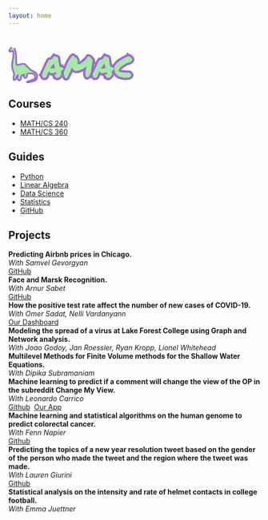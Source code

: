 ```yaml
---
layout: home
---
```


<!-- <h1 class="logo" ><span class="green-highlight">
             <svg version="1.1" id="Layer_1" xmlns="http://www.w3.org/2000/svg" xmlns:xlink="http://www.w3.org/1999/xlink" x="0px" y="0px"
	 viewBox="0 0 637 894" style="enable-background:new 0 0 637 894;" xml:space="preserve"  height="50" width="50">
<style type="text/css">
	.st0{}
</style>
<g>
	<g>
		<path class="st0" d="M57.16,14.12c-10.74,18.15-21.38,36.34-31.9,54.62c-4.97,8.64-10.72,17.18-14.83,26.27
			c-3.73,8.25-4.23,17.31,0.69,25.22c9.63,15.5,29.48,17.44,45.43,12.45c8.48-2.66,17.07-7.77,26.02-8.61
			c7.06-0.66,8.87,3.41,10.31,9.68c3.79,16.55,4.57,34.15,4.78,51.06c0.23,18.1-0.87,36.21-2.75,54.21
			c-3.76,35.85-10.67,71.28-16.91,106.76C65.51,416.75,55.37,490.21,77,560.53c10.79,35.09,28.67,69.42,30.47,106.67
			c1.89,39.13-14.28,76.7-12.08,115.88c0.85,15.06,5.67,33.44,20.61,40.49c19.91,9.4,35.4-9.08,45.48-23.84
			c10.05-14.71,16.59-31.37,20.5-48.68c2.87-12.67,5.02-25.78,12.14-35.67c-0.82,1.14,1.27-1.45,1.8-1.98
			c0.51-0.51,1.05-1.02,1.61-1.48c-0.4,0.33-1.53,0.97,0.31-0.17c0.66-0.41,3.7-1.81,2.23-1.28c1.47-0.53,2.99-0.85,4.53-1.12
			c-4.79-3.65-9.58-7.3-14.37-10.94c-0.83,26.21-12.24,51.06-10.8,77.52c1.32,24.21,13.82,47.8,38.24,55.26
			c24.12,7.37,44.48-8.95,53.17-30.42c4.58-11.31,5.56-23.55,6.29-35.62c0.68-11.37,1.09-23.79,5.75-34.04
			c8.66-19.05,28.05-32.56,48.34-33.56c-3.63-4.77-7.26-9.53-10.89-14.3c-5.58,17.78-11.12,37.28-5.86,55.84
			c4.19,14.76,15.04,28.24,30.05,32.79c14.76,4.48,30.53-1.71,40.38-13.07c9.79-11.29,14.95-25.2,17.09-39.84
			c2.15-14.73,2.01-31.48,9.5-44.77c3.25-5.77,6.9-9.08,13.7-9.18c8.97-0.12,18.08,1.09,27.03,1.64
			c19.18,1.16,38.42,1.98,57.58,3.53c6.35,0.51,13.18,1.53,18.12,5.86c5.41,4.74,8.65,11.7,11.94,17.95
			c13.19,25.12,27.79,59.71,5.33,83.14c-9.18,9.58-21.68,15.94-34.21,21.27c-15.48,6.58-32.57,12.67-48.68,18.89
			c-17.98,6.94-35.96,13.87-53.94,20.81c-7.64,2.95-15.57,5.92-20.99,12.39c-5.73,6.86-7.28,16.72-2.22,24.47
			c9.74,14.94,30.08,10.62,44.62,7.8c18.56-3.59,36.75-8.77,54.8-14.34c30.79-9.51,64.98-18,91.02-37.87
			c27.44-20.95,39.5-52.27,43.2-85.74c3.61-32.66,0.61-68.85-18.12-96.83c-16.19-24.18-40.89-40.07-65.86-54.01
			c-25.23-14.08-50.64-27.19-71.81-47.21c-22.8-21.55-41.17-47.12-60.28-71.85c-9.9-12.81-19.98-25.5-30.99-37.38
			C360,424.85,346.52,412.86,329,409.52c-18.18-3.46-36.36,0.56-54,4.98c-18.39,4.61-36.79,9.23-55.18,13.84
			c-9.2,2.31-18.39,4.62-27.59,6.92c-1.94,0.49-5.75,1.92-7.53,1.75c-0.86-0.08-1.19-0.85-1.27-1.02c0.47,0.99-0.74-1.7-0.38-0.7
			c0.16,0.45-0.76-2.19-0.8-2.3c-1.86-6.35-1.99-13.26-2.6-20.82c-0.68-8.39-1.22-16.8-1.65-25.21
			c-1.75-34.19-1.69-68.44-2.01-102.67c-0.61-67.37-2.32-136.36-23.27-201.03c-5.15-15.88-11.51-31.33-18.81-46.34
			c-2.65-5.46-10.43-6.93-15.38-4.03c-5.58,3.26-6.7,9.9-4.03,15.38c28.24,58.13,35.1,124.08,37.17,187.85
			c1.08,33.33,0.87,66.69,1.34,100.04c0.24,16.65,0.64,33.3,1.47,49.93c0.81,16.27,1.19,33.15,4.19,49.19
			c1.41,7.52,4.78,14.97,10.9,19.76c7.73,6.05,17.04,5.74,26.16,3.56c18.08-4.32,36.08-9.03,54.12-13.55
			c17.31-4.34,34.66-9.57,52.29-12.45c14.97-2.44,29.19-0.47,40.93,9.67c11.76,10.16,21.8,22.61,31.51,34.69
			c9.39,11.68,18.35,23.71,27.51,35.57c19.34,25.05,39.56,49.2,65.01,68.3c22.27,16.71,47.88,28.07,71.57,42.5
			c22.7,13.82,43.28,30.86,51.98,56.97c5.09,15.28,6.41,31.29,5.99,47.31c-0.4,14.96-2.3,29.81-6.91,44.09
			c-4.38,13.58-11.65,25.91-22.21,35.59c-10.32,9.46-23.29,16.06-36.23,21.16c-15.18,5.99-30.88,10.76-46.43,15.67
			c-17.41,5.5-34.96,10.61-52.82,14.45c-7.52,1.62-15.51,3.82-23.17,3.77c-0.66,0-3.95-0.41-2.46-0.11
			c-0.56-0.11-1.2-0.22-1.74-0.44c-1.42-0.59,0.01,0.19,0.13,0.15c-1.66,0.5-0.77-1.28-0.25,0c0.18,0.43,0.53,0.73,0.7,1.18
			c0.39,1.05-0.47,2.13-0.3,2.8c-0.05-0.2,0.71-0.76,1.47-1.29c1.3-0.91,2.77-1.63,4.22-2.29c0.63-0.29,2.4-0.93,3.99-1.53
			c2.48-0.95,4.97-1.89,7.45-2.84c8.69-3.31,17.38-6.63,26.07-9.94c17.69-6.74,35.39-13.47,53.07-20.24
			c13.95-5.35,28.13-10.64,40.99-18.33c12.42-7.42,23.99-17.38,30.89-30.31c8.34-15.63,9.3-33.16,5.89-50.28
			c-3.34-16.77-10.95-32.67-18.88-47.7c-8.01-15.18-17.98-28.51-35.52-32.78c-8.69-2.12-17.83-2.32-26.73-2.86
			c-9.26-0.56-18.51-1.12-27.77-1.68c-9.59-0.58-19.17-1.16-28.76-1.74c-8.46-0.51-17.3-1.24-25.63,0.8
			c-16.81,4.12-26.37,21.15-30.46,36.72c-3.88,14.78-3.31,30.38-7.36,45.09c-1.66,6.06-4.02,11.43-7.83,16.68
			c-0.99,1.37-3.05,3.62-4.8,5.16c-1.05,0.92-4.35,2.9-5.23,3.22c-4.57,1.64-9.12,1.23-13.48-1.65c-3.88-2.55-7.29-7.21-9.16-11.69
			c-6.26-14.98,0.2-32.69,4.75-47.19c2.13-6.78-3.7-14.65-10.89-14.3c-20.73,1.02-40.6,10.21-54.68,25.53
			c-7.27,7.91-12.82,17.03-16.45,27.14c-4.18,11.65-4.76,24.34-5.49,36.58c-0.59,9.81-1.28,20.22-4.96,29.16
			c-3.01,7.32-8.06,14.04-14.94,16.23c-6.78,2.15-14.15-0.31-20.09-5.27c-7.35-6.13-11.17-15.25-12.27-24.68
			c-3.19-27.4,9.71-53.99,10.58-81.25c0.26-7.96-7.42-12.16-14.37-10.94c-30.74,5.38-34,42.53-40.74,66.7
			c-4.38,15.71-12.18,30.86-22.99,43.13c-1.78,2.02-3.87,4.65-6.38,5.74c0.07-0.03-2.27,0.61-1.11,0.33
			c-0.58,0.14-1.98-0.42-0.43,0.07c-0.16-0.05-1.58-0.71-0.76-0.15c0.98,0.66-1.4-0.87-1.6-1.02c1.67,1.3-1.83-2.25-0.85-0.99
			c-0.9-1.16-1.61-2.51-2.28-3.8c-1.16-2.23-1.98-5.19-2.65-8.43c-0.53-2.53-0.68-6.58-0.75-10.54c-0.1-4.87,0.08-9.75,0.45-14.61
			c0.66-8.78,2.04-17.45,3.57-26.12c3.38-19.14,7.51-38.31,8.33-57.79c1.58-37.91-13.27-72.73-25.84-107.66
			c-11.85-32.91-18.07-66.2-18.21-101.2c-0.14-34.42,4.41-68.61,10.06-102.49c11.59-69.51,28.19-139.87,21.39-210.79
			c-0.86-8.99-2.02-18.04-3.73-26.91c-1.49-7.74-4.35-15.82-10.41-21.2c-15.94-14.13-35.83-2.62-52.63,2.75
			c-6.49,2.07-12.47,3.2-18.28,0.19c-4.85-2.51-5.68-5.05-3.05-10.15c9.21-17.92,20.12-35.04,29.81-52.71
			c4.76-8.67,9.55-17.31,14.32-25.97C79.78,12.98,63.48,3.43,57.16,14.12L57.16,14.12z"/>
	</g>
</g>
</svg>
AMAC</span></h1> -->
 <h1 class="logo" >
<svg id="Layer_1" data-name="Layer 1" xmlns="http://www.w3.org/2000/svg" viewBox="0 0 2289.92 665.24" width="50%"><defs><style>.cls-1,.cls-5{fill:#a6e8a6;}.cls-2,.cls-3{fill:none;}.cls-2{stroke:#c7d8c7;}.cls-2,.cls-3,.cls-4,.cls-5{stroke-miterlimit:10;}.cls-3,.cls-4,.cls-5{stroke:#9d6ace;}.cls-3{stroke-width:30px;}.cls-4{fill:#9dc19d;stroke-width:80px;}.cls-5{stroke-width:0.75px;}</style></defs><path class="cls-1" d="M66.81,33,29.68,89.68c-1.83,2.79-3.7,5.7-3.94,8.91-.66,8.65,11,14.55,20.87,14S65.49,107.4,75.05,105c5.71-1.41,12.3-1.9,17.16,1.06,5.05,3.07,6.7,8.84,7.75,14.13,20.41,102.71-47.8,209.54-16.34,310.1,9.52,30.41,28,59.18,29.24,90.69,1.19,29.91-13.42,59.31-10.19,89.11,1,9.61,7.45,21.37,18.44,20.28,5.2-.52,9.34-4,12.75-7.43a89.83,89.83,0,0,0,22.95-39.44c4.37-16.27,8.2-37.91,27.14-40.42-.32,12.77-4.7,25.17-7.39,37.73s-3.54,26.08,2.77,37.61S201,638.52,215,634.78c13.31-3.55,20.54-16.29,22.75-28.28s1-24.46,4.76-36.15c6.52-20.17,29-35.58,53-36.36-4,11-8,22.44-5.95,33.82s12,22.57,25.18,23.09c16.85.66,28.23-15.27,31.37-29.73s2.25-30.3,11.51-42.6a22.53,22.53,0,0,1,9.3-7.58c5.06-2.08,10.92-1.83,16.51-1.53l61.45,3.25c8.1.43,16.59,1,23.45,4.76s11.08,10.36,14.91,16.66c11.82,19.45,23.21,42.58,12.89,62.67C487,614.67,464,623.27,443.06,630.28l-81.68,27.33c-5.89,2-12.95,5.58-12,11,1.09,6.08,10.67,7,17.65,6.06,27.25-3.58,53.62-11,79.84-18.42,23.37-6.6,47.91-13.84,64.24-29.85,15.91-15.59,21.55-37.27,22.66-58.11,1-18.59-1.4-37.89-11.91-54.08-21.08-32.47-67.48-43.69-102.11-65.58-40.19-25.41-64.4-65.45-98.48-96.93-6.38-5.89-13.33-11.61-21.88-14.76-15.28-5.63-32.72-2.18-48.8,1.33l-73.68,16.12c-3.82.83-7.93,1.66-11.62.45-6.64-2.18-8.48-9.47-9.2-15.62-11.44-97.08,10.39-200.87-38.77-288.52" transform="translate(-10.71 -24.76)"/><path class="cls-2" d="M66.81,33,29.68,89.68c-1.83,2.79-3.7,5.7-3.94,8.91-.66,8.65,11,14.55,20.87,14S65.49,107.4,75.05,105c5.71-1.41,12.3-1.9,17.16,1.06,5.05,3.07,6.7,8.84,7.75,14.13,20.41,102.71-47.8,209.54-16.34,310.1,9.52,30.41,28,59.18,29.24,90.69,1.19,29.91-13.42,59.31-10.19,89.11,1,9.61,7.45,21.37,18.44,20.28,5.2-.52,9.34-4,12.75-7.43a89.83,89.83,0,0,0,22.95-39.44c4.37-16.27,8.2-37.91,27.14-40.42-.32,12.77-4.7,25.17-7.39,37.73s-3.54,26.08,2.77,37.61S201,638.52,215,634.78c13.31-3.55,20.54-16.29,22.75-28.28s1-24.46,4.76-36.15c6.52-20.17,29-35.58,53-36.36-4,11-8,22.44-5.95,33.82s12,22.57,25.18,23.09c16.85.66,28.23-15.27,31.37-29.73s2.25-30.3,11.51-42.6a22.53,22.53,0,0,1,9.3-7.58c5.06-2.08,10.92-1.83,16.51-1.53l61.45,3.25c8.1.43,16.59,1,23.45,4.76s11.08,10.36,14.91,16.66c11.82,19.45,23.21,42.58,12.89,62.67C487,614.67,464,623.27,443.06,630.28l-81.68,27.33c-5.89,2-12.95,5.58-12,11,1.09,6.08,10.67,7,17.65,6.06,27.25-3.58,53.62-11,79.84-18.42,23.37-6.6,47.91-13.84,64.24-29.85,15.91-15.59,21.55-37.27,22.66-58.11,1-18.59-1.4-37.89-11.91-54.08-21.08-32.47-67.48-43.69-102.11-65.58-40.19-25.41-64.4-65.45-98.48-96.93-6.38-5.89-13.33-11.61-21.88-14.76-15.28-5.63-32.72-2.18-48.8,1.33l-73.68,16.12c-3.82.83-7.93,1.66-11.62.45-6.64-2.18-8.48-9.47-9.2-15.62-11.44-97.08,10.39-200.87-38.77-288.52" transform="translate(-10.71 -24.76)"/><path class="cls-3" d="M66.81,33,29.68,89.68c-1.83,2.79-3.7,5.7-3.94,8.91-.66,8.65,11,14.55,20.87,14S65.49,107.4,75.05,105c5.71-1.41,12.3-1.9,17.16,1.06,5.05,3.07,6.7,8.84,7.75,14.13,20.41,102.71-47.8,209.54-16.34,310.1,9.52,30.41,28,59.18,29.24,90.69,1.19,29.91-13.42,59.31-10.19,89.11,1,9.61,7.45,21.37,18.44,20.28,5.2-.52,9.34-4,12.75-7.43a89.83,89.83,0,0,0,22.95-39.44c4.37-16.27,8.2-37.91,27.14-40.42-.32,12.77-4.7,25.17-7.39,37.73s-3.54,26.08,2.77,37.61S201,638.52,215,634.78c13.31-3.55,20.54-16.29,22.75-28.28s1-24.46,4.76-36.15c6.52-20.17,29-35.58,53-36.36-4,11-8,22.44-5.95,33.82s12,22.57,25.18,23.09c16.85.66,28.23-15.27,31.37-29.73s2.25-30.3,11.51-42.6a22.53,22.53,0,0,1,9.3-7.58c5.06-2.08,10.92-1.83,16.51-1.53l61.45,3.25c8.1.43,16.59,1,23.45,4.76s11.08,10.36,14.91,16.66c11.82,19.45,23.21,42.58,12.89,62.67C487,614.67,464,623.27,443.06,630.28l-81.68,27.33c-5.89,2-12.95,5.58-12,11,1.09,6.08,10.67,7,17.65,6.06,27.25-3.58,53.62-11,79.84-18.42,23.37-6.6,47.91-13.84,64.24-29.85,15.91-15.59,21.55-37.27,22.66-58.11,1-18.59-1.4-37.89-11.91-54.08-21.08-32.47-67.48-43.69-102.11-65.58-40.19-25.41-64.4-65.45-98.48-96.93-6.38-5.89-13.33-11.61-21.88-14.76-15.28-5.63-32.72-2.18-48.8,1.33l-73.68,16.12c-3.82.83-7.93,1.66-11.62.45-6.64-2.18-8.48-9.47-9.2-15.62-11.44-97.08,10.39-200.87-38.77-288.52" transform="translate(-10.71 -24.76)"/><path class="cls-4" d="M613.56,539.63l7-5.37.54-11.28q13.41-32.75,27.66-62.84t29.81-61.77q4.83-10.19,9.93-20.41T698.42,357a18.7,18.7,0,0,1-.54-4.57,18.13,18.13,0,0,1,1.08-5.64A187.82,187.82,0,0,0,711,327.47q4.56-8.58,8.86-17.72,4.85-10.74,10.48-21.48a117,117,0,0,1,14.23-20.95l3.76-5.37,5.91.53a36,36,0,0,1,4.56-1.88,20.16,20.16,0,0,1,6.18-.8l9.67,1.61a94.23,94.23,0,0,0,31.42-23.36,302.5,302.5,0,0,0,27.66-36.8l6.45-9.13,8.59,5.37a36.25,36.25,0,0,0,8.59,3.23q5.91,1.6,12.36,3.76,11.28,2.69,22,6.17t16.65,9.4l2.69,4.84q1.07,5.91,1.88,10.74c.53,3.22,1.15,6.44,1.88,9.67q2.13,11.28,3.75,22.29A233.41,233.41,0,0,1,920.78,292q2.69,10.74,5.11,21.75t4.56,21.75q2.68,15.59,5.91,29.81A165.28,165.28,0,0,0,945,392.46c3.58,0,5.73.19,6.45.54a46.64,46.64,0,0,1,15-3.22l7-.54,2.15,6.45a21.16,21.16,0,0,0,2.68,3.22,35.87,35.87,0,0,0,3.76,3.22q8.6.54,12.63,3.49a61.78,61.78,0,0,1,6.71,5.64,33.77,33.77,0,0,0,2.69,2.42,14.11,14.11,0,0,0,2.68,1.88l9.67,3.76L1011,429.53q-5.92,11.27-18,22a110.64,110.64,0,0,1-27.12,17.72,37.35,37.35,0,0,1,1.34,7,46.58,46.58,0,0,0,1.35,7.52q2.13,10.75,3.49,22.29a97.79,97.79,0,0,1-.27,23.9,130.51,130.51,0,0,1-12.62,25A101,101,0,0,1,942,574.81a88.66,88.66,0,0,1-22.29,14.51,68.16,68.16,0,0,1-25.78,6.17q-7.53-1.61-11-3.76a58.56,58.56,0,0,1-6.18-4.29,34,34,0,0,0-7-4.3l-7-3.22,2.14-8.06q1.62-4.29-.26-7.52t-7.79-8.59a23,23,0,0,1-3.76-3.5c-1.08-1.25-2.34-2.59-3.76-4l-10.74-12.36L856.33,531q16.11-4.29,21.48-11t4.3-23.9q-13.43-2.69-22-.81t-17.19,4q-12.36,3.22-24.17,5.64A128.84,128.84,0,0,1,793,507.41a123.31,123.31,0,0,1-19.33-1.62l-5.91-.53-1.61-5.91a3.78,3.78,0,0,0-1.35-2.42c-.9-.89-1.7-1.69-2.41-2.41q-2.7-3.22-6.45-8.6t-1.61-13.43a26.77,26.77,0,0,1-4.3-12.35,63.47,63.47,0,0,0-3.49,8.33c-.9,2.68-1.7,5.28-2.42,7.78l-2.14,7-7,1.07a9.12,9.12,0,0,0-1.88,3.22c-.53,1.44-.63,2.51-.27,3.23l2.15,5.9-5.37,4.84a9.63,9.63,0,0,1-2.68,2.68,18.31,18.31,0,0,0-2.69,2.15,74.52,74.52,0,0,1-3,11.28q-1.89,5.39-4,10.74-2.7,8.61-5.1,16.65a55.63,55.63,0,0,0-2.42,16.12l-2.15,7a17.71,17.71,0,0,1-6.71,6.44q-4,2.16-7.79,3.76c-3.59,1.44-6.09,2.87-7.52,4.3l-1.61,7-8.06,1.08q-7,1.61-9.94,2.15a38.61,38.61,0,0,1-6.71.53l-7-.53q-6.45-6.45-10.48-9.94a45.33,45.33,0,0,0-9.39-6.18l-3.23-4.29a27,27,0,0,1-2.68-7.79,58.87,58.87,0,0,0-1.61-7.25q-1.08-7-3.23-9.67ZM784.89,400q-7.51,10.75-14.5,22.56a52.36,52.36,0,0,1,7.25-.53,51,51,0,0,0,7.25-.54q18.79-1.07,34.92-2.69t34.91-5.37q-4.31-19.86-9.4-40.55t-11-41.63l-2.69,5.38a370.25,370.25,0,0,0-25.78,31.15,258.8,258.8,0,0,0-20.41,31.69Z" transform="translate(-10.71 -24.76)"/><path class="cls-4" d="M1062,598.18a131.71,131.71,0,0,1-16.65-1.61q-8.6-9.14-15.31-25a168.08,168.08,0,0,1-10.2-33.84,173.71,173.71,0,0,1-3.22-36q.26-18,6.17-32,0-.53,5.11-12.89t13.16-31.42q8.06-19.06,18.26-42.43t20.41-45.93q10.2-22.56,19.6-41.09t16.38-28.73q4.85-7.51,8.87-14.5t7.78-12.89q5.91-9.68,11-18a97.2,97.2,0,0,1,11.27-15,74.25,74.25,0,0,1,32-20.68,84.56,84.56,0,0,1,11.28,5.64,37.31,37.31,0,0,1,8.6,7.26l1.61,7.52c.71,2.5,1.88,4.21,3.49,5.1a8.72,8.72,0,0,0,4,1.34,101.54,101.54,0,0,1,12.08,3.49,42.33,42.33,0,0,0,11,2.42q2.14,3.22,4,6.44a47.45,47.45,0,0,0,4,5.91,226,226,0,0,1,17.72,30.08q7,14.5,0,31.69l.54,5.91a12.28,12.28,0,0,1,2.69,7,55.61,55.61,0,0,1-1.08,9.13q-.54,4.31-.8,9.4a34.39,34.39,0,0,0,1.34,11l3.76,4.3a37.05,37.05,0,0,0,16.65,4.3,38.77,38.77,0,0,0,19.33-4.84q8.6-4.83,16.12-9.67a91.64,91.64,0,0,1,11-7,40.14,40.14,0,0,1,9.94-3.76q11.27-10.74,20.67-19.07t19.61-16.92a503.84,503.84,0,0,0,37.6-33.56q18.25-18,29-44.85a24.52,24.52,0,0,1,13.43-3.76,41.1,41.1,0,0,1,15,2.95q7.51,3,15,6.71a15.53,15.53,0,0,0,2.95,1.62,16.34,16.34,0,0,1,3,1.61q0,5.91,4.84,10.74a27.13,27.13,0,0,0,3.76,2.69c.71.36,1.42.72,2.15,1.07q4.29,2.7,7.25,4.83a14,14,0,0,1,4.56,5.91q4.84,14.51,16.12,22.56a25,25,0,0,0,.53,11.55,115.94,115.94,0,0,0,3.76,11,23.45,23.45,0,0,1,1.61,4,45.2,45.2,0,0,0,1.62,4.56l-11.82-1.07,1.61,11.81q1.61,9.15-1.34,20.41t-6.72,17.73q1.08,16.11,1.08,25.51a131.73,131.73,0,0,1-1.08,17.46,83.56,83.56,0,0,1-3.49,15.31,145.42,145.42,0,0,1-6.17,15.3q2.13,40.83-9.4,74.66t-25,63.38c-1.07,2.51-2.15,4.83-3.22,7a49,49,0,0,0-2.69,6.45,74.72,74.72,0,0,0-10.74,3.76,73.17,73.17,0,0,0-9.13,4.83,74.46,74.46,0,0,1-11.82,6.18,32.32,32.32,0,0,1-12.35,2.42q-25.79-18.79-26.59-65t19.61-117.63q3.75-2.69,3.22-8.06v-5.91l-5.37-.53a20.38,20.38,0,0,0-4.84.53c-1.43.36-2.5,2-3.22,4.84q-17.19,12.36-37.33,25.51a454.29,454.29,0,0,1-41.62,24.17,298,298,0,0,1-43.78,18.26,139.25,139.25,0,0,1-43.23,7.25q-53.73,0-81.11-54.78l-4.83-9.67-5.37,8.59q-1.62,2.7-5.64,10.48a196.29,196.29,0,0,0-8.06,18,204.93,204.93,0,0,0-7,20.95q-3,10.74-1.88,18.8a129.88,129.88,0,0,0-12.62,13.42,46.33,46.33,0,0,0-8.87,17.19,8.49,8.49,0,0,0-.53,5.1,31.71,31.71,0,0,0,1.61,5.11c-.36,2.51-1.08,4.29-2.15,5.37a34.87,34.87,0,0,1-3.76,3.22c-1.8,1.8-3.58,3.68-5.37,5.64a37.5,37.5,0,0,0-4.84,6.71,40.67,40.67,0,0,0-1.61,6.72q-.54,3.49-1.07,6.17c0,4-.54,6.63-1.61,8.06q-5.39,11.28-9.4,18.53a50.27,50.27,0,0,1-7.79,11,20.19,20.19,0,0,1-7.79,5.1A29.88,29.88,0,0,1,1062,598.18Z" transform="translate(-10.71 -24.76)"/><path class="cls-4" d="M1535.24,539.63l7-5.37.54-11.28q13.41-32.75,27.66-62.84t29.81-61.77q4.83-10.19,9.93-20.41T1620.1,357a18.7,18.7,0,0,1-.54-4.57,18.13,18.13,0,0,1,1.08-5.64,189.58,189.58,0,0,0,12.08-19.34q4.56-8.58,8.86-17.72,4.85-10.74,10.48-21.48a117,117,0,0,1,14.23-20.95l3.76-5.37,5.91.53a36,36,0,0,1,4.56-1.88,20.16,20.16,0,0,1,6.18-.8l9.67,1.61a94.23,94.23,0,0,0,31.42-23.36,302.5,302.5,0,0,0,27.66-36.8l6.45-9.13,8.59,5.37a36.25,36.25,0,0,0,8.59,3.23q5.91,1.6,12.36,3.76,11.28,2.69,22,6.17t16.65,9.4l2.68,4.84q1.08,5.91,1.88,10.74c.54,3.22,1.16,6.44,1.88,9.67q2.15,11.28,3.76,22.29a233.41,233.41,0,0,1,2.15,24.44q2.68,10.74,5.11,21.75t4.56,21.75q2.68,15.59,5.91,29.81a165.28,165.28,0,0,0,8.59,27.12c3.58,0,5.73.19,6.45.54a46.58,46.58,0,0,1,15-3.22l7-.54,2.15,6.45a21.16,21.16,0,0,0,2.68,3.22,35.87,35.87,0,0,0,3.76,3.22q8.6.54,12.63,3.49a61.78,61.78,0,0,1,6.71,5.64,35.28,35.28,0,0,0,2.68,2.42,14.44,14.44,0,0,0,2.69,1.88l9.67,3.76-5.37,10.21q-5.92,11.27-18,22a110.64,110.64,0,0,1-27.12,17.72,37.35,37.35,0,0,1,1.34,7,46.58,46.58,0,0,0,1.35,7.52q2.13,10.75,3.49,22.29a97.79,97.79,0,0,1-.27,23.9,130.51,130.51,0,0,1-12.62,25,101,101,0,0,1-17.19,19.87,88.66,88.66,0,0,1-22.29,14.51,68.16,68.16,0,0,1-25.78,6.17q-7.53-1.61-11-3.76a58.56,58.56,0,0,1-6.18-4.29,34,34,0,0,0-7-4.3l-7-3.22,2.14-8.06c1.08-2.86,1-5.37-.27-7.52s-3.85-5-7.78-8.59a23,23,0,0,1-3.76-3.5c-1.08-1.25-2.34-2.59-3.76-4l-10.74-12.36L1778,531q16.11-4.29,21.48-11t4.3-23.9q-13.43-2.69-22-.81t-17.19,4q-12.36,3.22-24.17,5.64a128.84,128.84,0,0,1-25.78,2.42,123.53,123.53,0,0,1-19.34-1.62l-5.9-.53-1.61-5.91a3.78,3.78,0,0,0-1.35-2.42c-.9-.89-1.7-1.69-2.41-2.41q-2.7-3.22-6.45-8.6T1676,472.49a26.77,26.77,0,0,1-4.3-12.35,63.47,63.47,0,0,0-3.49,8.33c-.9,2.68-1.7,5.28-2.42,7.78l-2.14,7-7,1.07a9.12,9.12,0,0,0-1.88,3.22c-.53,1.44-.63,2.51-.27,3.23l2.15,5.9-5.37,4.84a9.63,9.63,0,0,1-2.68,2.68,18.31,18.31,0,0,0-2.69,2.15,74.52,74.52,0,0,1-3,11.28q-1.89,5.39-4,10.74-2.7,8.61-5.1,16.65a55.63,55.63,0,0,0-2.42,16.12l-2.15,7a17.71,17.71,0,0,1-6.71,6.44q-4,2.16-7.79,3.76c-3.59,1.44-6.09,2.87-7.52,4.3l-1.61,7-8.06,1.08q-7,1.61-9.94,2.15a38.61,38.61,0,0,1-6.71.53l-7-.53q-6.45-6.45-10.48-9.94a45.33,45.33,0,0,0-9.39-6.18l-3.23-4.29a27,27,0,0,1-2.68-7.79,58.87,58.87,0,0,0-1.61-7.25q-1.08-7-3.23-9.67ZM1706.57,400q-7.52,10.75-14.5,22.56a52.36,52.36,0,0,1,7.25-.53,51,51,0,0,0,7.25-.54q18.79-1.07,34.92-2.69t34.91-5.37q-4.31-19.86-9.4-40.55t-11-41.63l-2.69,5.38a370.25,370.25,0,0,0-25.78,31.15,258.8,258.8,0,0,0-20.41,31.69Z" transform="translate(-10.71 -24.76)"/><path class="cls-4" d="M1985.33,543.93a94.44,94.44,0,0,1-25.51-29.54,172.69,172.69,0,0,1-15.57-37.6,221.4,221.4,0,0,1-7.52-41.09,350.14,350.14,0,0,1-1.35-40.55,144.24,144.24,0,0,1,11.82-26.59,199.09,199.09,0,0,1,15.58-23.09q8.58-11,18-21t18.53-20.14a11.33,11.33,0,0,1,5.91,1.61,27.32,27.32,0,0,1,6.44-10.2,74.62,74.62,0,0,1,9.13-7.79c3.23-2.33,6.45-4.65,9.67-7a32.33,32.33,0,0,0,8.06-8.32,92.33,92.33,0,0,0,23.9-9.13,212.52,212.52,0,0,0,20.14-12.89q9.67-7,19.87-12.89a87.43,87.43,0,0,1,23.64-9.13,42,42,0,0,1,12.08-9.13q7.26-3.77,14.5-7t14-7a31.73,31.73,0,0,0,11-10.2q3.23,4.31,9.13,3t10.74-3a6.75,6.75,0,0,1,5.37,1.07,38.35,38.35,0,0,1,4,3.49,10.43,10.43,0,0,0,3.22,2.42c.89.36,1.88-.72,3-3.22q4.29.54,2.42,3.76c-1.26,2.14-2.07,3.58-2.42,4.29q5.35-1.07,8.86,1.88t11,4c1.79,1.8,2.33,3.22,1.61,4.3a13.45,13.45,0,0,0-1.61,5.37q19.33,5.91,24.71,18.53a37,37,0,0,1,1.07,26.32q-4.3,13.7-15.84,25.24t-25.51,15.31q-16.66,4.31-30.89,8.59t-27.39,9.67A160.22,160.22,0,0,0,2134.38,339a92.75,92.75,0,0,0-20.14,16.92,106.43,106.43,0,0,0-27.12,11.82,174.72,174.72,0,0,0-22.56,16.65q-10.47,9.13-20.14,19.07t-19.34,19.6q0,9.14-3.22,14t-7,9.67a52.75,52.75,0,0,0,4.56,17.46q3.48,7.24,7.25,14.77a401.18,401.18,0,0,0,91,15.84q48.06,3,95.34,3.5a87.3,87.3,0,0,0,11,12.08,138.74,138.74,0,0,1,11.28,11.55,45.74,45.74,0,0,1,8.06,13.69q2.94,7.8,1.34,18.53a208.65,208.65,0,0,1-19.88,17.46q-10.74,8.34-21.48,16.38a61.48,61.48,0,0,1-11.55,0q-6.72-.53-14-.53a130.34,130.34,0,0,0-14.5.8,50.15,50.15,0,0,0-13.7,3.49,411.42,411.42,0,0,1-69.29-8.32A541.88,541.88,0,0,1,2014.88,566a175.93,175.93,0,0,0-12.36-13.16Q1996.07,546.63,1985.33,543.93Z" transform="translate(-10.71 -24.76)"/><path class="cls-5" d="M614.06,539.48l7-5.37.54-11.28Q635,490.09,649.24,460t29.81-61.77Q683.88,388,689,377.81t9.94-20.94a18.7,18.7,0,0,1-.54-4.57,18.13,18.13,0,0,1,1.08-5.64,187.82,187.82,0,0,0,12.08-19.34q4.56-8.58,8.86-17.72,4.85-10.74,10.48-21.48a117,117,0,0,1,14.23-20.95l3.76-5.37,5.91.53a36,36,0,0,1,4.56-1.88,20.16,20.16,0,0,1,6.18-.8l9.67,1.61a94.23,94.23,0,0,0,31.42-23.36,302.5,302.5,0,0,0,27.66-36.8l6.45-9.13,8.59,5.37a36.25,36.25,0,0,0,8.59,3.23q5.91,1.6,12.36,3.76,11.28,2.68,22,6.17t16.65,9.4l2.69,4.84q1.07,5.91,1.88,10.74c.53,3.22,1.15,6.44,1.88,9.67q2.13,11.28,3.75,22.29a233.41,233.41,0,0,1,2.15,24.44q2.69,10.74,5.11,21.75T931,335.38q2.68,15.58,5.91,29.81a165.28,165.28,0,0,0,8.59,27.12c3.58,0,5.73.19,6.45.54a46.64,46.64,0,0,1,15-3.22l7-.54,2.15,6.45a21.16,21.16,0,0,0,2.68,3.22,35.87,35.87,0,0,0,3.76,3.22q8.6.54,12.63,3.49a61.78,61.78,0,0,1,6.71,5.64,33.77,33.77,0,0,0,2.69,2.42,14.11,14.11,0,0,0,2.68,1.88l9.67,3.76-5.37,10.21q-5.92,11.28-18,22a110.64,110.64,0,0,1-27.12,17.72,37.35,37.35,0,0,1,1.34,7,46.58,46.58,0,0,0,1.35,7.52q2.13,10.75,3.49,22.29a97.79,97.79,0,0,1-.27,23.9,130.51,130.51,0,0,1-12.62,25,101,101,0,0,1-17.19,19.87,88.66,88.66,0,0,1-22.29,14.51,68.16,68.16,0,0,1-25.78,6.17q-7.53-1.61-11-3.76a58.56,58.56,0,0,1-6.18-4.29,34,34,0,0,0-7-4.3l-7-3.22,2.14-8.06q1.62-4.29-.26-7.52t-7.79-8.59a23.37,23.37,0,0,1-3.76-3.49c-1.08-1.26-2.34-2.6-3.76-4l-10.74-12.36,17.72-4.83q16.11-4.29,21.48-11t4.3-23.9q-13.43-2.69-22-.81t-17.19,4q-12.36,3.23-24.17,5.64a128.84,128.84,0,0,1-25.78,2.42,124.47,124.47,0,0,1-19.33-1.61l-5.91-.54-1.61-5.91a3.78,3.78,0,0,0-1.35-2.42c-.9-.89-1.7-1.69-2.41-2.41q-2.7-3.22-6.45-8.6t-1.61-13.43a26.77,26.77,0,0,1-4.3-12.35,63.47,63.47,0,0,0-3.49,8.33c-.9,2.68-1.7,5.28-2.42,7.78l-2.14,7-7,1.07a9.12,9.12,0,0,0-1.88,3.22c-.53,1.44-.63,2.51-.27,3.23l2.15,5.9-5.37,4.84a9.63,9.63,0,0,1-2.68,2.68,18.31,18.31,0,0,0-2.69,2.15,74.52,74.52,0,0,1-3,11.28q-1.89,5.38-4,10.74-2.7,8.61-5.1,16.65A55.63,55.63,0,0,0,710.2,561l-2.15,7a17.82,17.82,0,0,1-6.71,6.45q-4,2.15-7.79,3.75c-3.59,1.44-6.09,2.87-7.52,4.3l-1.61,7-8.06,1.08q-7,1.61-9.94,2.15a38.61,38.61,0,0,1-6.71.53l-7-.53q-6.45-6.45-10.48-9.94a45.73,45.73,0,0,0-9.39-6.18l-3.23-4.29a27,27,0,0,1-2.68-7.79,58.87,58.87,0,0,0-1.61-7.25q-1.08-7-3.23-9.67ZM785.39,399.83q-7.51,10.76-14.5,22.56a52.36,52.36,0,0,1,7.25-.53,51,51,0,0,0,7.25-.54q18.79-1.06,34.92-2.69t34.91-5.37q-4.31-19.86-9.4-40.55t-11-41.63l-2.69,5.38a370.25,370.25,0,0,0-25.78,31.15,258.8,258.8,0,0,0-20.41,31.69Z" transform="translate(-10.71 -24.76)"/><path class="cls-5" d="M1062.54,598a131.71,131.71,0,0,1-16.65-1.61q-8.6-9.13-15.31-25a168.08,168.08,0,0,1-10.2-33.84,173.71,173.71,0,0,1-3.22-36q.26-18,6.17-32,0-.53,5.11-12.89t13.16-31.42q8.06-19.07,18.26-42.43T1080.27,337q10.2-22.56,19.6-41.09t16.38-28.73q4.85-7.51,8.87-14.5t7.78-12.89q5.91-9.67,11-18a97.2,97.2,0,0,1,11.27-15,74.25,74.25,0,0,1,32-20.68,84.56,84.56,0,0,1,11.28,5.64A37.31,37.31,0,0,1,1207,199l1.61,7.52c.71,2.5,1.88,4.21,3.49,5.1a8.72,8.72,0,0,0,4,1.34,101.54,101.54,0,0,1,12.08,3.49,42.33,42.33,0,0,0,11,2.42q2.14,3.22,4,6.44a47.45,47.45,0,0,0,4,5.91A226,226,0,0,1,1265,261.26q7,14.5,0,31.69l.54,5.91a12.28,12.28,0,0,1,2.69,7,55.61,55.61,0,0,1-1.08,9.13q-.54,4.3-.8,9.4a34.39,34.39,0,0,0,1.34,11l3.76,4.3a37.05,37.05,0,0,0,16.65,4.3,38.77,38.77,0,0,0,19.33-4.84q8.6-4.83,16.12-9.67a91.64,91.64,0,0,1,11-7,40.14,40.14,0,0,1,9.94-3.76q11.27-10.74,20.67-19.07t19.61-16.92a503.84,503.84,0,0,0,37.6-33.56q18.25-18,29-44.85a24.52,24.52,0,0,1,13.43-3.76,41.1,41.1,0,0,1,15,3q7.51,3,15,6.71a15.53,15.53,0,0,0,2.95,1.62,16.34,16.34,0,0,1,3,1.61q0,5.91,4.84,10.74a27.13,27.13,0,0,0,3.76,2.69c.71.36,1.42.72,2.15,1.07q4.29,2.7,7.25,4.83a14,14,0,0,1,4.56,5.91q4.84,14.51,16.12,22.56a25,25,0,0,0,.53,11.55,115.94,115.94,0,0,0,3.76,11,23.45,23.45,0,0,1,1.61,4,44.34,44.34,0,0,0,1.62,4.56l-11.82-1.07,1.61,11.81q1.61,9.15-1.34,20.41t-6.72,17.73q1.08,16.11,1.08,25.51a131.73,131.73,0,0,1-1.08,17.46,83.56,83.56,0,0,1-3.49,15.31,145.42,145.42,0,0,1-6.17,15.3q2.13,40.83-9.4,74.66t-25,63.38c-1.07,2.51-2.15,4.83-3.22,7a49,49,0,0,0-2.69,6.45,72.51,72.51,0,0,0-19.87,8.59,74.46,74.46,0,0,1-11.82,6.18,32.32,32.32,0,0,1-12.35,2.42q-25.79-18.79-26.59-65t19.61-117.63q3.75-2.69,3.22-8.06v-5.91l-5.37-.53a20.38,20.38,0,0,0-4.84.53c-1.43.36-2.5,2-3.22,4.84q-17.19,12.36-37.33,25.51a454.29,454.29,0,0,1-41.62,24.17,298,298,0,0,1-43.78,18.26,139.25,139.25,0,0,1-43.23,7.25q-53.73,0-81.11-54.78l-4.83-9.67-5.37,8.59q-1.62,2.7-5.64,10.48a196.29,196.29,0,0,0-8.06,18,204.93,204.93,0,0,0-7,20.95q-3,10.74-1.88,18.8a129.88,129.88,0,0,0-12.62,13.42,46.33,46.33,0,0,0-8.87,17.19,8.49,8.49,0,0,0-.53,5.1,31.71,31.71,0,0,0,1.61,5.11c-.36,2.51-1.08,4.29-2.15,5.37a34.87,34.87,0,0,1-3.76,3.22c-1.8,1.8-3.58,3.68-5.37,5.64a37.5,37.5,0,0,0-4.84,6.71,40.67,40.67,0,0,0-1.61,6.72q-.54,3.5-1.07,6.17c0,3.95-.54,6.63-1.61,8.06q-5.39,11.28-9.4,18.53a50.27,50.27,0,0,1-7.79,11,20.34,20.34,0,0,1-7.79,5.11A30.18,30.18,0,0,1,1062.54,598Z" transform="translate(-10.71 -24.76)"/><path class="cls-5" d="M1535.74,539.48l7-5.37.54-11.28q13.41-32.75,27.66-62.84t29.81-61.77q4.83-10.19,9.93-20.41t9.94-20.94a18.7,18.7,0,0,1-.54-4.57,18.13,18.13,0,0,1,1.08-5.64,189.58,189.58,0,0,0,12.08-19.34q4.56-8.58,8.86-17.72,4.85-10.74,10.48-21.48a117,117,0,0,1,14.23-20.95l3.76-5.37,5.91.53a36,36,0,0,1,4.56-1.88,20.16,20.16,0,0,1,6.18-.8l9.67,1.61a94.23,94.23,0,0,0,31.42-23.36A302.5,302.5,0,0,0,1756,201.1l6.45-9.13,8.59,5.37a36.25,36.25,0,0,0,8.59,3.23q5.91,1.6,12.36,3.76,11.28,2.68,22,6.17t16.65,9.4l2.68,4.84q1.08,5.91,1.88,10.74c.54,3.22,1.16,6.44,1.88,9.67q2.15,11.28,3.76,22.29a233.41,233.41,0,0,1,2.15,24.44q2.68,10.74,5.11,21.75t4.56,21.75q2.68,15.58,5.91,29.81a165.28,165.28,0,0,0,8.59,27.12c3.58,0,5.73.19,6.45.54a46.58,46.58,0,0,1,15-3.22l7-.54,2.15,6.45a21.16,21.16,0,0,0,2.68,3.22,35.87,35.87,0,0,0,3.76,3.22q8.6.54,12.63,3.49a61.78,61.78,0,0,1,6.71,5.64,35.28,35.28,0,0,0,2.68,2.42,14.44,14.44,0,0,0,2.69,1.88l9.67,3.76-5.37,10.21q-5.92,11.28-18,22a110.64,110.64,0,0,1-27.12,17.72,37.35,37.35,0,0,1,1.34,7,46.58,46.58,0,0,0,1.35,7.52q2.13,10.75,3.49,22.29a97.79,97.79,0,0,1-.27,23.9,130.51,130.51,0,0,1-12.62,25,101,101,0,0,1-17.19,19.87,88.66,88.66,0,0,1-22.29,14.51,68.16,68.16,0,0,1-25.78,6.17q-7.53-1.61-11-3.76a58.56,58.56,0,0,1-6.18-4.29,34,34,0,0,0-7-4.3l-7-3.22,2.14-8.06c1.08-2.86,1-5.37-.27-7.52s-3.85-5-7.78-8.59a23.37,23.37,0,0,1-3.76-3.49c-1.08-1.26-2.34-2.6-3.76-4l-10.74-12.36,17.72-4.83q16.11-4.29,21.48-11t4.3-23.9q-13.43-2.69-22-.81t-17.19,4q-12.36,3.23-24.17,5.64a128.84,128.84,0,0,1-25.78,2.42,124.69,124.69,0,0,1-19.34-1.61l-5.9-.54-1.61-5.91a3.78,3.78,0,0,0-1.35-2.42c-.9-.89-1.7-1.69-2.41-2.41q-2.7-3.22-6.45-8.6t-1.61-13.43a26.77,26.77,0,0,1-4.3-12.35,63.47,63.47,0,0,0-3.49,8.33c-.9,2.68-1.7,5.28-2.42,7.78l-2.14,7-7,1.07a9.12,9.12,0,0,0-1.88,3.22c-.53,1.44-.63,2.51-.27,3.23l2.15,5.9-5.37,4.84a9.63,9.63,0,0,1-2.68,2.68,18.31,18.31,0,0,0-2.69,2.15,74.52,74.52,0,0,1-3,11.28q-1.89,5.38-4,10.74-2.7,8.61-5.1,16.65a55.63,55.63,0,0,0-2.42,16.12l-2.15,7a17.82,17.82,0,0,1-6.71,6.45q-4,2.15-7.79,3.75c-3.59,1.44-6.09,2.87-7.52,4.3l-1.61,7-8.06,1.08q-7,1.61-9.94,2.15a38.61,38.61,0,0,1-6.71.53l-7-.53q-6.45-6.45-10.48-9.94a45.73,45.73,0,0,0-9.39-6.18l-3.23-4.29a27,27,0,0,1-2.68-7.79,58.87,58.87,0,0,0-1.61-7.25q-1.08-7-3.23-9.67Zm171.33-139.65q-7.52,10.76-14.5,22.56a52.36,52.36,0,0,1,7.25-.53,51,51,0,0,0,7.25-.54q18.79-1.06,34.92-2.69t34.91-5.37q-4.31-19.86-9.4-40.55t-11-41.63l-2.69,5.38A370.25,370.25,0,0,0,1728,367.61a258.8,258.8,0,0,0-20.41,31.69Z" transform="translate(-10.71 -24.76)"/><path class="cls-5" d="M1985.83,543.78a94.44,94.44,0,0,1-25.51-29.54,172.69,172.69,0,0,1-15.57-37.6,221.4,221.4,0,0,1-7.52-41.09,350.14,350.14,0,0,1-1.35-40.55,144.24,144.24,0,0,1,11.82-26.59,199.09,199.09,0,0,1,15.58-23.09q8.58-11,18-20.95t18.53-20.14a11.33,11.33,0,0,1,5.91,1.61,27.32,27.32,0,0,1,6.44-10.2,74.62,74.62,0,0,1,9.13-7.79c3.23-2.33,6.45-4.65,9.67-7a32.33,32.33,0,0,0,8.06-8.32,92.33,92.33,0,0,0,23.9-9.13,212.52,212.52,0,0,0,20.14-12.89q9.67-7,19.87-12.89a87.76,87.76,0,0,1,23.64-9.13,42.19,42.19,0,0,1,12.08-9.13q7.26-3.76,14.5-7t14-7a31.73,31.73,0,0,0,11-10.2q3.23,4.31,9.13,3t10.74-3a6.75,6.75,0,0,1,5.37,1.07,38.35,38.35,0,0,1,4,3.49,10.43,10.43,0,0,0,3.22,2.42c.89.36,1.88-.72,3-3.22q4.29.54,2.42,3.76c-1.26,2.14-2.07,3.58-2.42,4.29q5.35-1.06,8.86,1.88t11,4c1.79,1.8,2.33,3.22,1.61,4.3a13.45,13.45,0,0,0-1.61,5.37q19.33,5.91,24.71,18.53a37,37,0,0,1,1.07,26.32q-4.3,13.69-15.84,25.24T2217.87,308q-16.66,4.31-30.89,8.59t-27.39,9.67a160.22,160.22,0,0,0-24.71,12.62,92.75,92.75,0,0,0-20.14,16.92,106.43,106.43,0,0,0-27.12,11.82,174.72,174.72,0,0,0-22.56,16.65q-10.47,9.14-20.14,19.07t-19.34,19.6q0,9.13-3.22,14t-7,9.66a52.68,52.68,0,0,0,4.56,17.46q3.48,7.25,7.25,14.77a401.18,401.18,0,0,0,91,15.84q48.06,3,95.34,3.5a87.3,87.3,0,0,0,11,12.08,138.74,138.74,0,0,1,11.28,11.55,45.74,45.74,0,0,1,8.06,13.69q2.94,7.8,1.34,18.53a208.65,208.65,0,0,1-19.88,17.46q-10.74,8.34-21.48,16.38a61.48,61.48,0,0,1-11.55,0q-6.72-.52-14-.53a130.34,130.34,0,0,0-14.5.8,50.15,50.15,0,0,0-13.7,3.49,411.42,411.42,0,0,1-69.29-8.32,541.88,541.88,0,0,1-65.52-17.46A175.93,175.93,0,0,0,2003,552.64Q1996.57,546.47,1985.83,543.78Z" transform="translate(-10.71 -24.76)"/></svg>
 </h1>

## Courses
<!-- <div with="25px"><hr></div> -->

* [MATH/CS 240](courses/m240/index.html)
* [MATH/CS 360](courses/m360/index.html)

## Guides

* [Python](guides/python.html)
* [Linear Algebra](guides/linear-algebra.html)
* [Data Science](guides/data-science.html)
* [Statistics](guides/statistics.html)
* [GitHub](guides/github_guide.html)

## Projects
<!-- *   <b> Multilevel Methods for Finite Volume methods for the Shallow Water Equations.</b><br>
  <i>Dipika Subramaniam</i>
*  <b> Machine learning to predict if a comment will change the view of the OP in the subreddit Change My View. </b><br>
   <i>Leonardo Carrico and Funded by the James Rocco Fellowship</i>
*   <b> Machine learning and statistical algorithms on the human genome to predict colorectal cancer.</b><br>
  <i>Fenn Napier and Funded by the James Rocco Fellowship</i><br>
  <a href="https://github.com/amac-lfc/dna-code" class="badge badge-secondary">Github</a>
*   <b>Predicting the topics of a new year resolution tweet based on the  gender  of the person who made the tweet and the region where the tweet was made.</b><br>
  <i>Lauren Giurini</i><br>
   <a href="https://github.com/amac-lfc/twitter-resolution" class="badge badge-secondary">Github</a>
*   <b> Statistical analysis on the intensity and rate of helmet contacts in college football.</b><br>
  <i>Emma Juettner</i> -->
<div class="row">
    <div class="col-md">
 <b>Predicting Airbnb prices in Chicago.</b><br>
  <i>With Samvel Gevorgyan</i><br>
  <a href="https://github.com/amac-lfc/airbnb" class="badge badge-dark">GitHub</a>
    </div>
    <div class="col-md">
 <b>Face and Marsk Recognition.</b><br>
  <i>With Arnur Sabet</i><br>
  <a href="https://github.com/amac-lfc/frsystem" class="badge badge-dark">GitHub</a>
    </div>
</div>
<div class="row">
    <div class="col-md">
 <b>How the positive test rate affect the number of new cases of COVID-19.</b><br>
  <i>With Omer Sadat, Nelli Vardanyann</i><br>
  <a href="http://covid.amac.xyz/" class="badge badge-primary">Our Dashboard</a>
    </div>
    <div class="col-md">
 <b>Modeling the spread of a virus at Lake Forest College using Graph and Network analysis.</b><br>
  <i>With Joao Godoy, Jan Roessler, Ryan Kropp, Lionel Whitehead</i>
    </div>
</div>
<div class="row">
    <div class="col-md">
 <b> Multilevel Methods for Finite Volume methods for the Shallow Water Equations.</b><br>
  <i>With Dipika Subramaniam</i>
    </div>
    <div class="col-md">
<b> Machine learning to predict if a comment will change the view of the OP in the subreddit Change My View.</b><br>
   <i>With Leonardo Carrico</i><br>
   <a href="https://github.com/amac-lfc/CMV" class="badge badge-dark">Github</a>&nbsp;&nbsp;<a href="http://cmvcheck.amac.xyz" class="badge badge-primary">Our App</a>
    </div>
</div>
<div class="row">
    <div class="col-md">
<b> Machine learning and statistical algorithms on the human genome to predict colorectal cancer.</b><br>
  <i>With Fenn Napier</i><br>
  <a href="https://github.com/amac-lfc/dna-code" class="badge badge-dark">Github</a>
    </div>
    <div class="col-md">
<b>Predicting the topics of a new year resolution tweet based on the  gender  of the person who made the tweet and the region where the tweet was made.</b><br>
  <i>With Lauren Giurini</i><br>
  <a href="https://github.com/amac-lfc/twitter-resolution" class="badge badge-dark">Github</a>
    </div>
</div>
<div class="row">
    <div class="col-md">
<b> Statistical analysis on the intensity and rate of helmet contacts in college football.</b><br>
  <i>With Emma Juettner</i>
    </div>
    <div class="col-md">
    </div>
</div>